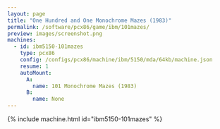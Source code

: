 ```yaml
---
layout: page
title: "One Hundred and One Monochrome Mazes (1983)"
permalink: /software/pcx86/game/ibm/101mazes/
preview: images/screenshot.png
machines:
  - id: ibm5150-101mazes
    type: pcx86
    config: /configs/pcx86/machine/ibm/5150/mda/64kb/machine.json
    resume: 1
    autoMount:
      A:
        name: 101 Monochrome Mazes (1983)
      B:
        name: None
---
```


{% include machine.html id="ibm5150-101mazes" %}
